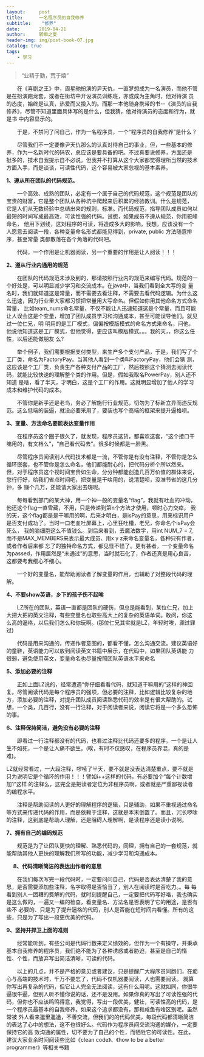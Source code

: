 ```yaml
---
layout:     post
title:      一名程序员的自我修养
subtitle:    "修养"
date:       2019-04-21
author:     转瞬之夏
header-img: img/post-book-07.jpg
catalog: true
tags:
    - 学习
---
```


> “业精于勤，荒于嬉”

&emsp;&emsp;在《喜剧之王》中，周星驰扮演的尹天仇，一直梦想成为一名演员，而他不管是在扮演跑龙套，或者在街坊中开设演员训练班，亦或成为主角时，他对待演
员的态度，始终是认真，热爱而又投入的。而那一本他随身携带的书--《演员的自我修养》，尽管不知道里面具体写的是什么，但我猜，他对待演员的态度和行为，就是书
中内容显示的。

&emsp;&emsp;于是，不禁问了问自己，作为一名程序员，一个“程序员的自我修养”是什么？

&emsp;&emsp;尽管我们不一定要像尹天仇那么的认真对待自己的事业，但，一些基本的修养，作为一名新时代的码农，总应该是要具备的吧。不过真要说修养，方面还是
挺多的，技术自我提示自不必说。但我并不打算从这个大家都觉得理所当然的技术方面入手，而是谈谈，可读性代码，这个容易被大家忽视的基本素养。

**1、遵从所在团队的代码规范。**

&emsp;&emsp;一个高效、成熟的团队，必定有一个属于自己的代码规范，这个规范是团队的宝贵的财富，它是整个团队从各种坑中爬起来后积累的经验教训。什么是规范，
它是人们从无数经验中总结出来的规则，标准。而代码规范，指导团队成员如何以最短的时间写成最高效，可读性强的代码。试想，如果成员不遵从规范，你用驼峰命名，
他用下划线，这对程序的可读，将造成多大的影响。我想，应该没有一个人愿意去阅读一段，各种变量命名形式都能见得到，private, public 方法随意排序，甚至常量
类都散落在各个角落的代码吧。

&emsp;&emsp;代码，一个作用是让机器阅读，另一个重要的作用是让人阅读！！！


**2、遵从行业内通用的规范**

&emsp;&emsp;在团队的代码规范未涉及到的，那请按照行业内的规范来编写代码。规范的一个好处是，可以明显减少学习和交流成本。在java中，当我们看到全大写的变
量名时，我们就知道这是常量，而不需要去看注释，不需要去看代码逻辑。为什么这么迅速，因为行业里大家都习惯把常量用大写命名。但假如你用其他命名方式命名常量，
比如team_nums命名常量，不仅不能让人迅速知道这是个常量，而且可能让人误会这是个变量，增加了团队成员学习和沟通成本，甚至可能误导他们。就见过一位仁兄，明
明用的是工厂模式，偏偏按模版模式的命名方式来命名，问他，他说他知道这是工厂模式，但他觉得，更应该叫模版模式。。。我的天，，你这么任性，以后还能做朋友
么?

&emsp;&emsp;举个例子，我们需要根据支付类型，来生产多个支付产品，于是，我们写了个工厂类，命名为FactoryPay。当其他人看到一个类叫FactoryPay，他们会猜
测，这应该是个工厂类，负责生产各种支付产品的工厂，然后按照这个猜测去阅读代码，就能比较快速的理解整个类的作用。但是，假如我取名PowerPay，别人还不知道
是啥，看了半天，才明白，这是个工厂的作用。这就明显增加了他人的学习成本和维护代码的成本。

&emsp;&emsp;不管你是新手还是老鸟，务必了解施行行业规范，切勿为了标新立异而违反规范。这么低端的装逼，就没必要采用了，要装也写个高端的框架来提升逼格呗。

 
**3、变量、方法命名要能表达变量作用**

&emsp;&emsp;在程序员这个圈子很久了，就发现，程序员这货，都喜欢这套，“这个接口干嘛用的，有文档么”，“自己看代码去”。很多时候都是一脸黑。

&emsp;&emsp;尽管程序员阅读别人代码技术都是一流，不管你是有没有注释，不管你是怎么循环嵌套，也不管你是怎么命名，他们都能耐心的，把代码分析个所以然来。
但，对于程序员这个视时间宝贵如生命，分分钟都能创造几百万价值的群体来说，您行行好，给我们省点时间吧，把变量是干啥用的，说清楚呗，没准节省的这几分钟，多
赚个几万，还能请大家出去嗨呢。

&emsp;&emsp;每每看到部门的某大神，用一个神一般的变量名“flag”，我就有吐血的冲动，他还这个flag一直雪藏，不用，只是传递到第n个方法才使用，顿时心力交瘁，
我的天，这个flag都是是干嘛用的啊，后来才明白，是isPay的意思，用来标识用户是否支付成功了。当时一口老血吐屏幕上，心里狂吐槽，老兄，你命名个isPay会死么，
我的脑细胞这么不值钱么。到后来看到，去魔法数字，用int NUM_7 = 7,而不是MAX_MEMBERS来表示最大成员、用x y z来命名变量名，各种只有作者，或者作者后来都
忘了的独特命名方式，都见怪不怪了。更有甚者，一个变量命名为passed，作用居然是“未通过”的意思，当时就石化了，作者还真是用心良苦，这都要考我细心不细心。

&emsp;&emsp;一个好的变量名，能帮助阅读者了解变量的作用，也辅助了对整段代码的理解。


**4、不要show英语，乡下的孩子伤不起唉**

&emsp;&emsp;LZ所在的团队，英语一直都是团队的硬伤，但总是能看到，某位仁兄，加上大把大把的英文注释，有些变量名也取些高大上的复杂的英语单词。敢问，你这
么高的逼格，以后我们怎么和你玩啊。(那位仁兄其实就是LZ，年轻时唉，罪过罪过)

&emsp;&emsp;代码是用来沟通的，传递作者意图的，都看不懂，怎么沟通交流。建议英语好的童鞋，英语能力可以放到阅读英文书籍中展示，在代码中，如果团队英语能
力很弱，避免使用英文，变量命名也尽量按照团队英语水平来命名


**5、添加必要的注释**

&emsp;&emsp;正如上面LZ说的，经常遭遇“你仔细看看代码，就知道干嘛用的”这样的神回复。尽管阅读代码是每个程序员的强项，但必要的注释，比如逻辑比较复杂的地
方，添加必要的注释，对提升团队成员阅读熟悉代码的效率是有很大帮助的。试想，一个类，几百行，没有一行注释，对于阅读者来说，阅读它将是一个多么恐怖的事。


**6、注释保持简洁，避免没有必要的注释**

&emsp;&emsp;即看过一行注释都没有的代码，也看过注释比代码还要多的程序。一个是让人生不如死，一个是让人痛不欲生。(唉，有时不仅感叹，在程序员界混，真的是
难)。

LZ就经常看过，一大段注释，啰嗦了半天，要不就是没表达清楚重点，要不就是只为说明它是个循环的作用！！！譬如i++这样的代码，有必要加个“每个计数增加1”这样
的注释么，这完全是把读者定位为非程序员啊，或者就是严重鄙视读者的编程水平。

&emsp;&emsp;注释是帮助阅读的人更好的理解程序的逻辑，只是辅助，如果不重视通过命名等方式来传递代码的作用，而是依赖于注释，这就是本末倒置了。而且，冗长啰嗦的注释，这到底是帮助人理解，还是阻碍人理解啊，是读程序还是读小说啊。　


**7、拥有自己的编码规范**

&emsp;&emsp;规范是为了让团队更快的理解、熟悉代码的，同理，拥有自己的一套规范，就能帮助其他人更快的理解我们所写的功能，减少学习和沟通成本。　

　
**8、代码清晰简洁的表达出作者的意思**

&emsp;&emsp;在我们每次写完一段代码时，一定要问问自己，代码是否表达清楚了我的意思，是否需要添加些注释，名字取得是否恰当了，别人在阅读时是否吃力。。每
每看到别人一团糟的费解的代码，就时刻提醒自己，一定要把代码写好咯，我也确实是这么做的，一遍又一编的检查，看变量名、方法名是否表明了它的用途，是否有些不
必要的、只是为了提升逼格的代码，别人是否能在短时间内看懂。所有的这些，只是为了写出一段更优美的代码。


**9、坚持并捍卫上面的准则**

&emsp;&emsp;经常能听到，有些公司是代码行数来定义绩效的，但作为一个有操守，并秉承基本自我修养的程序员，我们绝不能为了各种诱惑或者胁迫，甚至是自己的惰
性、个性，而放弃写出简洁清晰，可读的代码。
　

&emsp;&emsp;以上的几点，并不是严格的意见或者建议，只是提醒广大程序员同胞们，在痴心与高端的技术时，千万不要忘了，代码不仅机器要阅读，人也需要阅读。
就算你写出再复杂的代码，但它让人完全无法阅读，这有什么用呢。这就如同，你很牛逼很牛逼，但别人听不懂你说的话，还不是没用。如果你真的写出了可读性强的代
码，但你也不应该鸣鸣得意，我觉得，写出一段优美，健壮，可读性高的代码，是一个程序员最基本的自我修养。如果这个追求都没有，那和咸鱼有啥区别呢。虽然常被
外人看来邋里邋遢，不善交流，但我们的的代码优美，每段代码都清晰简洁的表达了心中的想法，这不也很好么。代码作为程序员间交流沟通的媒介，一定要保持它的高
效沟通的属性，切不要为了自己的个性，而牺牲它的可读性。在此，建议大家业余时间阅读些比如《clean code》、《how to be a better programmer》等相关书籍
